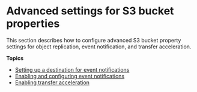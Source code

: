 # Advanced settings for S3 bucket properties<a name="setup-advanced-bucket-properties"></a>

This section describes how to configure advanced S3 bucket property settings for object replication, event notification, and transfer acceleration\.

**Topics**
+ [Setting up a destination for event notifications](setup-event-notification-destination.md)
+ [Enabling and configuring event notifications](enable-event-notifications.md)
+ [Enabling transfer acceleration](enable-transfer-acceleration.md)